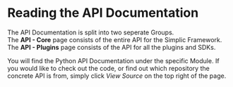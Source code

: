 # Reading the API Documentation

The API Documentation is split into two seperate Groups.<br/>
The **API - Core** page consists of the entire API for the Simplic Framework.<br/>
The **API - Plugins** page consists of the API for all the plugins and SDKs.<br/>

You will find the Python API Documentation under the specific Module.
If you would like to check out the code, or find out which repository the concrete API is from, simply click _View Source_ on the top right of the page.
